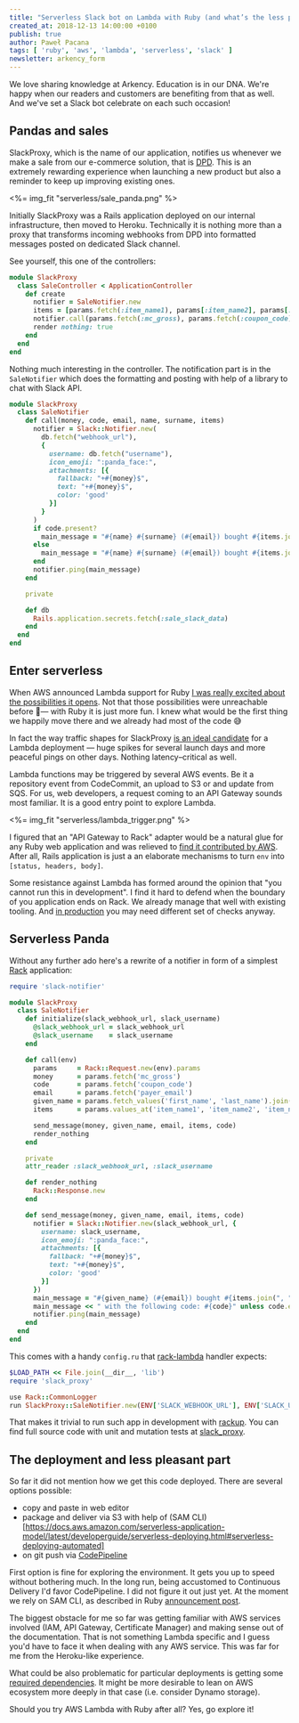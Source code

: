 ```yaml
---
title: "Serverless Slack bot on Lambda with Ruby (and what’s the less pleasant part about it)"
created_at: 2018-12-13 14:00:00 +0100
publish: true
author: Paweł Pacana
tags: [ 'ruby', 'aws', 'lambda', 'serverless', 'slack' ]
newsletter: arkency_form
---
```


We love sharing knowledge at Arkency. Education is in our DNA. We're happy when our readers and customers are benefiting from that as well. And we've set a Slack bot celebrate on each such occasion!

## Pandas and sales

SlackProxy, which is the name of our application, notifies us whenever we make a sale from our e-commerce solution, that is [DPD](https://arkency.dpdcart.com). This is an extremely rewarding experience when launching a new product but also a reminder to keep up improving existing ones.

<%= img_fit "serverless/sale_panda.png" %>

Initially SlackProxy was a Rails application deployed on our internal infrastructure, then moved to Heroku. Technically it is nothing more than a proxy that transforms incoming webhooks from DPD into formatted messages posted on dedicated Slack channel.

See yourself, this one of the controllers:

```ruby
module SlackProxy
  class SaleController < ApplicationController
    def create
      notifier = SaleNotifier.new
      items = [params.fetch(:item_name1), params[:item_name2], params[:item_name3], params[:item_name4]].compact
      notifier.call(params.fetch(:mc_gross), params.fetch(:coupon_code), params.fetch(:payer_email), params.fetch(:first_name), params.fetch(:last_name), items)
      render nothing: true
    end
  end
end
```

Nothing much interesting in the controller. The notification part is in the `SaleNotifier` which does the formatting and posting with help of a library to chat with Slack API.

```ruby
module SlackProxy
  class SaleNotifier
    def call(money, code, email, name, surname, items)
      notifier = Slack::Notifier.new(
        db.fetch("webhook_url"),
        {
          username: db.fetch("username"),
          icon_emoji: ":panda_face:",
          attachments: [{
            fallback: "+#{money}$",
            text: "+#{money}$",
            color: 'good'
          }]
        }
      )
      if code.present?
        main_message = "#{name} #{surname} (#{email}) bought #{items.join(", ")} with the following code: #{code}"
      else
        main_message = "#{name} #{surname} (#{email}) bought #{items.join(", ")}"
      end
      notifier.ping(main_message)
    end

    private

    def db
      Rails.application.secrets.fetch(:sale_slack_data)
    end
  end
end
```


## Enter serverless

When AWS announced Lambda support for Ruby [I was really excited about the possibilities it opens](https://twitter.com/pawelpacana/status/1068525554708602882). Not that those possibilities were unreachable before — with Ruby it is just more fun. I knew what would be the first thing we happily move there and we already had most of the code 😅

In fact the way traffic shapes for SlackProxy [is an ideal candidate](https://servers.lol) for a Lambda deployment — huge spikes for several launch days and more peaceful pings on other days. Nothing latency–critical as well.

Lambda functions may be triggered by several AWS events. Be it a repository event from CodeCommit, an upload to S3 or and update from SQS. For us, web developers, a request coming to an API Gateway sounds most familiar. It is a good entry point to explore Lambda.

<%= img_fit "serverless/lambda_trigger.png" %>

I figured that an "API Gateway to Rack" adapter would be a natural glue for any Ruby web application and was relieved to [find it contributed by AWS](https://github.com/aws-samples/serverless-sinatra-sample/blob/master/lambda.rb). After all, Rails application is just a an elaborate mechanisms to turn `env` into `[status, headers, body]`.

Some resistance against Lambda has formed around the opinion that "you cannot run this in development". I find it hard to defend when the boundary of you application ends on Rack. We already manage that well with existing tooling. And [in production](https://blog.arkency.com/2017/01/run-your-tests-on-production/) you may need different set of checks anyway.

## Serverless Panda

Without any further ado here's a rewrite of a notifier in form of a simplest [Rack](https://rack.github.io) application:

```ruby
require 'slack-notifier'

module SlackProxy
  class SaleNotifier
    def initialize(slack_webhook_url, slack_username)
      @slack_webhook_url = slack_webhook_url
      @slack_username    = slack_username
    end

    def call(env)
      params     = Rack::Request.new(env).params
      money      = params.fetch('mc_gross')
      code       = params.fetch('coupon_code')
      email      = params.fetch('payer_email')
      given_name = params.fetch_values('first_name', 'last_name').join(' ')
      items      = params.values_at('item_name1', 'item_name2', 'item_name3', 'item_name4').compact

      send_message(money, given_name, email, items, code)
      render_nothing
    end

    private
    attr_reader :slack_webhook_url, :slack_username

    def render_nothing
      Rack::Response.new
    end

    def send_message(money, given_name, email, items, code)
      notifier = Slack::Notifier.new(slack_webhook_url, {
        username: slack_username,
        icon_emoji: ":panda_face:",
        attachments: [{
          fallback: "+#{money}$",
          text: "+#{money}$",
          color: 'good'
        }]
      })
      main_message = "#{given_name} (#{email}) bought #{items.join(", ")}"
      main_message << " with the following code: #{code}" unless code.empty?
      notifier.ping(main_message)
    end
  end
end
```

This comes with a handy `config.ru` that [rack-lambda](https://github.com/arkency/slack_proxy/blob/843442a7722e4aed40dcfec130011d8a2a81fb58/lambda.rb#L21) handler expects:

```ruby
$LOAD_PATH << File.join(__dir__, 'lib')
require 'slack_proxy'

use Rack::CommonLogger
run SlackProxy::SaleNotifier.new(ENV['SLACK_WEBHOOK_URL'], ENV['SLACK_USERNAME'])
```

That makes it trivial to run such app in development with [rackup](https://github.com/arkency/slack_proxy/blob/843442a7722e4aed40dcfec130011d8a2a81fb58/Makefile#L9). You can find full source code with unit and mutation tests at [slack_proxy](https://github.com/arkency/slack_proxy).

## The deployment and less pleasant part

So far it did not mention how we get this code deployed. There are several options possible:

* copy and paste in web editor
* package and deliver via S3 with help of (SAM CLI)[https://docs.aws.amazon.com/serverless-application-model/latest/developerguide/serverless-deploying.html#serverless-deploying-automated]
* on git push via [CodePipeline](https://docs.aws.amazon.com/lambda/latest/dg/build-pipeline.html)

First option is fine for exploring the environment. It gets you up to speed without bothering much. In the long run, being accustomed to Continuous Delivery I'd favor CodePipeline. I did not figure it out just yet. At the moment we rely on SAM CLI, as described in Ruby [announcement post](https://aws.amazon.com/blogs/compute/announcing-ruby-support-for-aws-lambda/).

The biggest obstacle for me so far was getting familiar with AWS services involved (IAM, API Gateway, Certificate Manager) and making sense out of the documentation. That is not something Lambda specific and I guess you'd have to face it when dealing with any AWS service. This was far for me from the Heroku-like experience.

What could be also problematic for particular deployments is getting some [required dependencies](https://www.reddit.com/r/ruby/comments/a3e7a1/postgresql_on_aws_lambda_ruby/). It might be more desirable to lean on AWS ecosystem more deeply in that case (i.e. consider Dynamo storage).

Should you try AWS Lambda with Ruby after all? Yes, go explore it!
